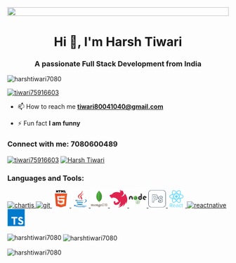 <img align="center" src="https://encrypted-tbn0.gstatic.com/images?q=tbn:ANd9GcSdwcM3zokSCwVB3NoKp4YCbl3P7f69xrPP5Q&usqp=CAU " width="100%" height="50%">
<h1 align="center">Hi 👋, I'm Harsh Tiwari</h1>
<h3 align="center">A passionate Full Stack Development from India</h3>

<p align="left"> <img src="https://komarev.com/ghpvc/?username=harshtiwari7080&label=Profile%20views&color=0e75b6&style=flat" alt="harshtiwari7080" > </p>

<p align="left"> <a href="https://twitter.com/tiwari75916603" target="blank"><img src="https://img.shields.io/twitter/follow/tiwari75916603?logo=twitter&style=for-the-badge" alt="tiwari75916603" /></a> </p>

- 📫 How to reach me **tiwari80041040@gmail.com**

- ⚡ Fun fact **I am funny**

<h3 align="left">Connect with me: 7080600489 </h3>

<p align="left">
<a href="https://twitter.com/tiwari75916603" target="blank"><img align="center" src="https://cdn1.iconfinder.com/data/icons/logotypes/32/circle-linkedin-512.png" alt="tiwari75916603" height="30" width="40" /></a>
<a href="https://linkedin.com/in/harsh tiwari" target="blank"><img align="center" src="https://static.vecteezy.com/system/resources/thumbnails/018/930/745/small/twitter-logo-twitter-icon-transparent-free-free-png.png" alt="Harsh Tiwari" height="30" width="40" /></a>
</p>

<h3 align="left">Languages and Tools:</h3>
<p align="left"> <a href="https://www.chartjs.org" target="_blank" rel="noreferrer"> <img src="https://www.chartjs.org/media/logo-title.svg" alt="chartjs" width="40" height="40"/> </a> <a href="https://git-scm.com/" target="_blank" rel="noreferrer"> <img src="https://www.vectorlogo.zone/logos/git-scm/git-scm-icon.svg" alt="git" width="40" height="40"/> </a> <a href="https://www.w3.org/html/" target="_blank" rel="noreferrer"> <img src="https://raw.githubusercontent.com/devicons/devicon/master/icons/html5/html5-original-wordmark.svg" alt="html5" width="40" height="40"/> </a> <a href="https://www.java.com" target="_blank" rel="noreferrer"> <img src="https://raw.githubusercontent.com/devicons/devicon/master/icons/java/java-original.svg" alt="java" width="40" height="40"/> </a> <a href="https://www.mongodb.com/" target="_blank" rel="noreferrer"> <img src="https://raw.githubusercontent.com/devicons/devicon/master/icons/mongodb/mongodb-original-wordmark.svg" alt="mongodb" width="40" height="40"/> </a> <a href="https://nestjs.com/" target="_blank" rel="noreferrer"> <img src="https://raw.githubusercontent.com/devicons/devicon/master/icons/nestjs/nestjs-plain.svg" alt="nestjs" width="40" height="40"/> </a> <a href="https://nodejs.org" target="_blank" rel="noreferrer"> <img src="https://raw.githubusercontent.com/devicons/devicon/master/icons/nodejs/nodejs-original-wordmark.svg" alt="nodejs" width="40" height="40"/> </a> <a href="https://www.photoshop.com/en" target="_blank" rel="noreferrer"> <img src="https://raw.githubusercontent.com/devicons/devicon/master/icons/photoshop/photoshop-line.svg" alt="photoshop" width="40" height="40"/> </a> <a href="https://reactjs.org/" target="_blank" rel="noreferrer"> <img src="https://raw.githubusercontent.com/devicons/devicon/master/icons/react/react-original-wordmark.svg" alt="react" width="40" height="40"/> </a> <a href="https://reactnative.dev/" target="_blank" rel="noreferrer"> <img src="https://reactnative.dev/img/header_logo.svg" alt="reactnative" width="40" height="40"/> </a> <a href="https://www.typescriptlang.org/" target="_blank" rel="noreferrer"> <img src="https://raw.githubusercontent.com/devicons/devicon/master/icons/typescript/typescript-original.svg" alt="typescript" width="40" height="40"/> </a> </p>

<p><img align="left" src="https://github-readme-stats.vercel.app/api/top-langs?username=harshtiwari7080&show_icons=true&locale=en&layout=compact" alt="harshtiwari7080" /></p>

<p>&nbsp;<img align="center" src="https://github-readme-stats.vercel.app/api?username=harshtiwari7080&show_icons=true&locale=en" alt="harshtiwari7080" /></p>

<p><img align="center" src="https://github-readme-streak-stats.herokuapp.com/?user=harshtiwari7080&" alt="harshtiwari7080" /></p>


